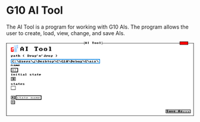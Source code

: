 # G10 AI Tool

The AI Tool is a program for working with G10 AIs. The program allows the user to create, load, view, change, and save AIs.

![](screenshot.png)
